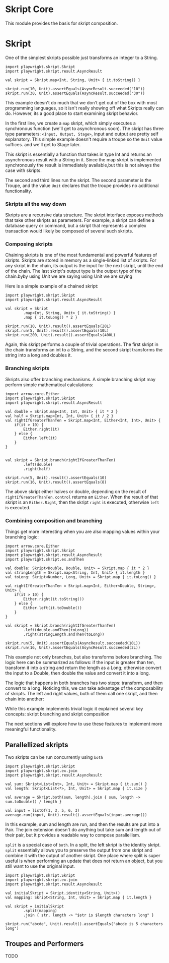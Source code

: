 # Skript Core

This module provides the basis for skript composition.

# Skript

One of the simplest skripts possible just transforms an integer to a String.

```kotlin:ank
import playwrigkt.skript.Skript
import playwrigkt.skript.result.AsyncResult

val skript = Skript.map<Int, String, Unit> { it.toString() }

skript.run(10, Unit).assertEquals(AsyncResult.succeeded("10"))
skript.run(30, Unit).assertEquals(AsyncResult.succeeded("30"))
```

This example doesn't do much that we don't get out of the box with most
programming languages, so it isn't really showing off what Skripts really
can do. However, its a good place to start examining skript behavior.

In the first line, we create a `map` skript, which simply executes a
synchronous function (we'll get to asynchronous soon).  The skript has
three type parameters: `<Input, Output, Stage>`, input and output are
pretty self explanatory.  This simple example doesn't require a troupe
so the `Unit` value suffices. and we'll get to Stage later.

This skript is essentially a function that takes in type Int and returns
an asynchronous result with a String in it. Since the map skript is
implemented synchronously the result is immediately available,but this
is not always the case with skripts.

The second and third lines run the skript.  The second parameter is the Troupe,
and the value `Unit` declares that the troupe provides no additional functionality.

### Skripts all the way down

Skripts are a recursive data structure.  The skript interface exposes methods
that take other skripts as parameters.  For example, a skript can define a
database query or command, but a skript that represents a complex transaction
would likely be composed of several such skripts.

### Composing skripts

Chaining skripts is one of the most fundamental and powerful features of
skripts.  Skripts are stored in memory as a single-linked list of skripts.
For any skript in the chain, its output is the input for the next skript,
until the end of the chain.  The last skript's output type is the output
type of the chain.byby using Unit we are saying using Unit we are saying

Here is a simple example of a chained skript:

```kotlin:ank
import playwrigkt.skript.Skript
import playwrigkt.skript.result.AsyncResult

val skript = Skript
        .map<Int, String, Unit> { it.toString() }
        .map { it.toLong() * 2 }

skript.run(10, Unit).result().assertEquals(20L)
skript.run(5, Unit).result().assertEquals(10L)
skript.run(200, Unit).result().assertEquals(400L)
```

Again, this skript performs a couple of trivial operations.  The first
skript in the chain transforms an int to a String, and the second skript
transforms the string into a long and doubles it.

### Branching skripts

Skripts also offer branching mechanisms.  A simple branching skript may
perform simple mathematical calculations:

```kotlin:ank
import arrow.core.Either
import playwrigkt.skript.Skript
import playwrigkt.skript.result.AsyncResult

val double = Skript.map<Int, Int, Unit> { it * 2 }
val half = Skript.map<Int, Int, Unit> { it / 2 }
val rightIfGreaterThanTen = Skript.map<Int, Either<Int, Int>, Unit> {
    if(it > 10) {
        Either.right(it)
    } else {
        Either.left(it)
    }
}


val skript = Skript.branch(rightIfGreaterThanTen)
        .left(double)
        .right(half)

skript.run(5, Unit).result().assertEquals(10)
skript.run(16, Unit).result().assertEquals(8)
```

The above skript either halves or double, depending on the result of
`rightIfGreaterThanTen`.  `control` returns an `Either`.  When the result
of that skript is an `Either.Right`, then the skript `right` is executed,
otherwise `left` is executed.

### Combining composition and branching

Things get more interesting when you are also mapping values within your
branching logic:

```kotlin:ank
import arrow.core.Either
import playwrigkt.skript.Skript
import playwrigkt.skript.result.AsyncResult
import playwrigkt.skript.ex.andThen

val double: Skript<Double, Double, Unit> = Skript.map { it * 2 }
val stringLength = Skript.map<String, Int, Unit> { it.length }
val toLong: Skript<Number, Long, Unit> = Skript.map { it.toLong() }

val rightIfGreaterThanTen = Skript.map<Int, Either<Double, String>, Unit> {
    if(it > 10) {
        Either.right(it.toString())
    } else {
        Either.left(it.toDouble())
    }
}

val skript = Skript.branch(rightIfGreaterThanTen)
        .left(double.andThen(toLong))
        .right(stringLength.andThen(toLong))

skript.run(5, Unit).assertEquals(AsyncResult.succeeded(10L))
skript.run(16, Unit).assertEquals(AsyncResult.succeeded(2L))
```

This example not only branches, but also transforms before branching.
The logic here can be summarized as follows: if the input is greater than
ten, transform it into a string and return the length as a Long;
otherwise convert the input to a Double, then double the value and
convert it into a long.

The logic that happens in both branches has two steps: transform, and
then convert to a long.  Noticing this, we can take advantage of the
composability of skripts.  The left and right values, both of them call
one skript, and then chain into another:


While this example implements trivial logic it explained several key
concepts: skript branching and skript composition

The next sections will explore how to use these features to implement
more meaningful functionality.

## Parallellized skripts

Two skripts can be run concurrently using `both`

```kotlin:ank
import playwrigkt.skript.Skript
import playwrigkt.skript.ex.join
import playwrigkt.skript.result.AsyncResult

val sum: Skript<List<Int>, Int, Unit> = Skript.map { it.sum() }
val length: Skript<List<*>, Int, Unit> = Skript.map { it.size }

val average = Skript.both(sum, length).join { sum, length -> sum.toDouble() / length }

val input = listOf(1, 3, 5, 6, 3)
average.run(input, Unit).result().assertEquals(input.average())
```

In this example, sum and length are run, and then the results are put into a Pair.
The join extension doesn't do anything but take sum and length out of their pair,
but it provides a readable way to compose parallellism.

`split` is a special case of `both`.  In a split, the left skript is the identity skript.
`split` essentially allows you to preserve the output from one skript and combine it with
the output of another skript.  One place where split is super useful is when performing an
update that does not return an object, but you still want to use the original input.

```kotlin:ank
import playwrigkt.skript.Skript
import playwrigkt.skript.ex.join
import playwrigkt.skript.result.AsyncResult

val initialSkript = Skript.identity<String, Unit>()
val mapping: Skript<String, Int, Unit> = Skript.map { it.length }

val skript = initialSkript
        .split(mapping)
        .join { str, length -> "$str is $length characters long" }

skript.run("abcde", Unit).result().assertEquals("abcde is 5 characters long")
```

## Troupes and Performers

TODO